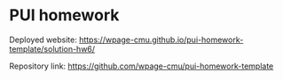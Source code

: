 # PUI homework

Deployed website: https://wpage-cmu.github.io/pui-homework-template/solution-hw6/

Repository link: https://github.com/wpage-cmu/pui-homework-template

